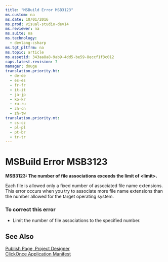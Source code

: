 ```yaml
---
title: "MSBuild Error MSB3123"
ms.custom: na
ms.date: 10/01/2016
ms.prod: visual-studio-dev14
ms.reviewer: na
ms.suite: na
ms.technology: 
  - devlang-csharp
ms.tgt_pltfrm: na
ms.topic: article
ms.assetid: 343aa8a8-9ab9-4dd5-be59-8eccf1f3c012
caps.latest.revision: 7
manager: douge
translation.priority.ht: 
  - de-de
  - es-es
  - fr-fr
  - it-it
  - ja-jp
  - ko-kr
  - ru-ru
  - zh-cn
  - zh-tw
translation.priority.mt: 
  - cs-cz
  - pl-pl
  - pt-br
  - tr-tr
---
```

# MSBuild Error MSB3123
**MSB3123: The number of file associations exceeds the limit of <limit\>.**  
  
 Each file is allowed only a fixed number of associated file name extensions. This error occurs when you try to associate more file name extensions than the number allowed for the target operating system.  
  
### To correct this error  
  
-   Limit the number of file associations to the specified number.  
  
## See Also  
 [Publish Page, Project Designer](../VS_IDE/Publish-Page--Project-Designer.md)   
 [ClickOnce Application Manifest](../VS_IDE/ClickOnce-Application-Manifest.md)